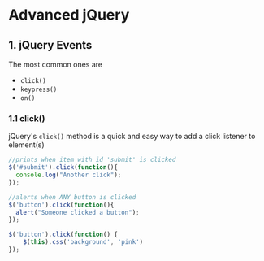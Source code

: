 # Advanced jQuery

## 1. jQuery Events

The most common ones are

- `click()`
- `keypress()`
- `on()`

### 1.1 click()

jQuery's `click()` method is a quick and easy way to add a click listener to element(s)

```js
//prints when item with id 'submit' is clicked
$('#submit').click(function(){
  console.log("Another click");
});

//alerts when ANY button is clicked
$('button').click(function(){
  alert("Someone clicked a button");
});

$('button').click(function() {
    $(this).css('background', 'pink')
});
```

